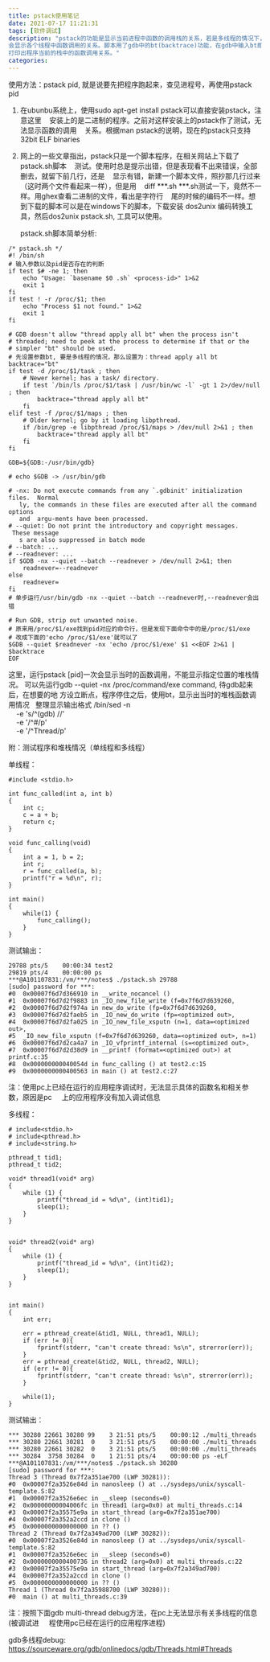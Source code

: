 ```yaml
---
title: pstack使用笔记
date: 2021-07-17 11:21:31
tags: [软件调试]
description: "pstack的功能是显示当前进程中函数的调用栈的关系，若是多线程的情况下，
会显示各个线程中函数调用的关系。脚本用了gdb中的bt(backtrace)功能，在gdb中输入bt即可
打印出程序当前的栈中的函数调用关系。"
categories:
---
```


使用方法：pstack pid, 就是说要先把程序跑起来，查见进程号，再使用pstack pid

1. 在ubunbu系统上，使用sudo apt-get install pstack可以直接安装pstack，注意这里
   安装上的是二进制的程序。之前对这样安装上的pstack作了测试，无法显示函数的调用
   关系。根据man pstack的说明，现在的pstack只支持32bit ELF binaries

2. 网上的一些文章指出，pstack只是一个脚本程序，在相关网站上下载了pstack.sh脚本
   测试。使用时总是提示出错，但是表现看不出来错误，全部删去，就留下前几行，还是
   显示有错，新建一个脚本文件，照抄那几行过来（这时两个文件看起来一样），但是用
   diff ***.sh ***.sh测试一下，竟然不一样。用ghex查看二进制的文件，看出是字符行
   尾的时候的编码不一样。想到下载的脚本可以是在windows下的脚本，下载安装 dos2unix
   编码转换工具，然后dos2unix pstack.sh, 工具可以使用。

   pstack.sh脚本简单分析:
```
/* pstack.sh */
#! /bin/sh
# 输入参数以及pid是否存在的判断
if test $# -ne 1; then
    echo "Usage: `basename $0 .sh` <process-id>" 1>&2
    exit 1 
fi
if test ! -r /proc/$1; then
    echo "Process $1 not found." 1>&2
    exit 1
fi

# GDB doesn't allow "thread apply all bt" when the process isn't
# threaded; need to peek at the process to determine if that or the
# simpler "bt" should be used.
# 先设置参数bt, 要是多线程的情况，那么设置为：thread apply all bt
backtrace="bt"
if test -d /proc/$1/task ; then
    # Newer kernel; has a task/ directory.
    if test `/bin/ls /proc/$1/task | /usr/bin/wc -l` -gt 1 2>/dev/null ; then
        backtrace="thread apply all bt"
    fi
elif test -f /proc/$1/maps ; then
    # Older kernel; go by it loading libpthread.
    if /bin/grep -e libpthread /proc/$1/maps > /dev/null 2>&1 ; then
        backtrace="thread apply all bt"
    fi
fi
 
GDB=${GDB:-/usr/bin/gdb}

# echo $GDB -> /usr/bin/gdb

# -nx: Do not execute commands from any `.gdbinit' initialization files.  Normal
   ly, the commands in these files are executed after all the command options  
   and  argu‐ments have been processed.
# --quiet: Do not print the introductory and copyright messages.  These message
   s are also suppressed in batch mode
# --batch: ...
# --readnever: ...
if $GDB -nx --quiet --batch --readnever > /dev/null 2>&1; then
    readnever=--readnever
else
    readnever=
fi
# 单步运行/usr/bin/gdb -nx --quiet --batch --readnever时,--readnever会出错
 
# Run GDB, strip out unwanted noise.
# 原来用/proc/$1/exe找到pid对应的命令行，但是发现下面命令中的是/proc/$1/exe
# 改成下面的'echo /proc/$1/exe'就可以了
$GDB --quiet $readnever -nx 'echo /proc/$1/exe' $1 <<EOF 2>&1 |
$backtrace 
EOF
```

这里，运行pstack [pid]一次会显示当时的函数调用，不能显示指定位置的堆栈情况。
可以先运行gdb --quiet -nx /proc/command/exe command, 待gdb起来后，在想要的地
方设立断点，程序停住之后，使用bt，显示出当时的堆栈函数调用情况
 
整理显示输出格式
/bin/sed -n \
    -e 's/^(gdb) //' \
    -e '/^#/p' \
    -e '/^Thread/p'

附：测试程序和堆栈情况（单线程和多线程）

单线程：
```
#include <stdio.h>

int func_called(int a, int b)
{
	int c;
	c = a + b;
	return c;
}

void func_calling(void)
{
	int a = 1, b = 2;
	int r;
	r = func_called(a, b);
	printf("r = %d\n", r);
}

int main()
{
	while(1) {
		func_calling();
	}
}
```

测试输出：
```
29788 pts/5    00:00:34 test2
29819 pts/4    00:00:00 ps
***@A101107831:/vm/***/notes$ ./pstack.sh 29788
[sudo] password for ***: 
#0  0x00007f6d7d366910 in __write_nocancel ()
#1  0x00007f6d7d2f9883 in _IO_new_file_write (f=0x7f6d7d639260, 
#2  0x00007f6d7d2f974a in new_do_write (fp=0x7f6d7d639260, 
#3  0x00007f6d7d2faeb5 in _IO_new_do_write (fp=<optimized out>, 
#4  0x00007f6d7d2fa025 in _IO_new_file_xsputn (n=1, data=<optimized out>, 
#5  _IO_new_file_xsputn (f=0x7f6d7d639260, data=<optimized out>, n=1)
#6  0x00007f6d7d2ca4a7 in _IO_vfprintf_internal (s=<optimized out>, 
#7  0x00007f6d7d2d38d9 in __printf (format=<optimized out>) at printf.c:35
#8  0x000000000040054d in func_calling () at test2.c:15
#9  0x0000000000400563 in main () at test2.c:27
```
注：使用pc上已经在运行的应用程序调试时，无法显示具体的函数名和相关参数，原因是pc
    上的应用程序没有加入调试信息

多线程：
```
# include<stdio.h>
# include<pthread.h>
# include<string.h>

pthread_t tid1;
pthread_t tid2;

void* thread1(void* arg)
{
	while (1) {
		printf("thread_id = %d\n", (int)tid1);
		sleep(1);
	} 
}


void* thread2(void* arg)
{
	while (1) {
		printf("thread_id = %d\n", (int)tid2);
		sleep(1);
	}
}


int main()
{
	int err;
	
	err = pthread_create(&tid1, NULL, thread1, NULL);
	if (err != 0){
		fprintf(stderr, "can't create thread: %s\n", strerror(err));
	}
	err = pthread_create(&tid2, NULL, thread2, NULL);
	if (err != 0){
		fprintf(stderr, "can't create thread: %s\n", strerror(err));
	}
	
	while(1); 
}
```
测试输出：
```
*** 30280 22661 30280 99    3 21:51 pts/5    00:00:12 ./multi_threads
*** 30280 22661 30281  0    3 21:51 pts/5    00:00:00 ./multi_threads
*** 30280 22661 30282  0    3 21:51 pts/5    00:00:00 ./multi_threads
*** 30284  3758 30284  0    1 21:51 pts/4    00:00:00 ps -eLf
***@A101107831:/vm/***/notes$ ./pstack.sh 30280
[sudo] password for ***: 
Thread 3 (Thread 0x7f2a351ae700 (LWP 30281)):
#0  0x00007f2a3526e84d in nanosleep () at ../sysdeps/unix/syscall-template.S:82
#1  0x00007f2a3526e6ec in __sleep (seconds=0)
#2  0x00000000004006fc in thread1 (arg=0x0) at multi_threads.c:14
#3  0x00007f2a35575e9a in start_thread (arg=0x7f2a351ae700)
#4  0x00007f2a352a2ccd in clone ()
#5  0x0000000000000000 in ?? ()
Thread 2 (Thread 0x7f2a349ad700 (LWP 30282)):
#0  0x00007f2a3526e84d in nanosleep () at ../sysdeps/unix/syscall-template.S:82
#1  0x00007f2a3526e6ec in __sleep (seconds=0)
#2  0x0000000000400736 in thread2 (arg=0x0) at multi_threads.c:22
#3  0x00007f2a35575e9a in start_thread (arg=0x7f2a349ad700)
#4  0x00007f2a352a2ccd in clone ()
#5  0x0000000000000000 in ?? ()
Thread 1 (Thread 0x7f2a35988700 (LWP 30280)):
#0  main () at multi_threads.c:39
```
注：按照下面gdb multi-thread debug方法，在pc上无法显示有关多线程的信息(被调试进
    程使用pc已经在运行的应用程序进程)

gdb多线程debug:
https://sourceware.org/gdb/onlinedocs/gdb/Threads.html#Threads

